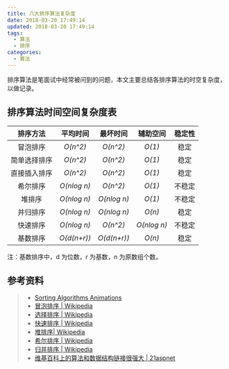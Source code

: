```yaml
---
title: 八大排序算法复杂度
date: 2018-03-20 17:49:14
updated: 2018-03-20 17:49:14
tags:
  - 算法
  - 排序
categories: 
  - 算法
---
```


排序算法是笔面试中经常被问到的问题，本文主要总结各排序算法的时空复杂度，以做记录。

<!-- more -->

## 排序算法时间空间复杂度表


|  排序方法  |     平均时间      |     最坏时间      |     辅助空间      | 稳定性  |
| :----: | :-----------: | :-----------: | :-----------: | :--: |
|  冒泡排序  |   *O(n^2)*    |   *O(n^2)*    |    *O(1)*     |  稳定  |
| 简单选择排序 |   *O(n^2)*    |   *O(n^2)*    |    *O(1)*     |  稳定  |
| 直接插入排序 |   *O(n^2)*    |   *O(n^2)*    |    *O(1)*     |  稳定  |
|  希尔排序  | *O(nlog n)* |   *O(n^2)*    |    *O(1)*     | 不稳定  |
|  堆排序   | *O(nlog n)* | *O(nlog n)* |    *O(1)*     | 不稳定  |
|  并归排序  | *O(nlog n)* | *O(nlog n)* |    *O(n)*     |  稳定  |
|  快速排序  | *O(nlog n)* |   *O(n^2)*    | *O(nlog n)* | 不稳定  |
|  基数排序  |  *O(d(n+r))*  |  *O(d(n+r))*  |    *O(n)*     |  稳定  |

注：基数排序中，d 为位数，r 为基数，n 为原数组个数。





## 参考资料
> - [Sorting Algorithms Animations](https://www.toptal.com/developers/sorting-algorithms/)
> - [冒泡排序 | Wikipedia](https://zh.wikipedia.org/wiki/冒泡排序) 
> - [选择排序 | Wikipedia](https://zh.wikipedia.org/wiki/选择排序) 
> - [快速排序 | Wikipedia](https://zh.wikipedia.org/wiki/快速排序) 
> - [堆排序| Wikipedia](https://zh.wikipedia.org/wiki/堆排序) 
> - [希尔排序 | Wikipedia](https://zh.wikipedia.org/wiki/希尔排序) 
> - [归并排序 | Wikipedia](https://zh.wikipedia.org/wiki/归并排序) 
> - [维基百科上的算法和数据结构链接很强大 | 21aspnet](http://blog.csdn.net/21aspnet/article/details/7199579)